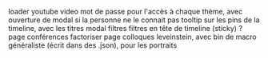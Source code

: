 loader youtube video
mot de passe pour l'accès à chaque thème, avec ouverture de modal si la personne ne le connait pas
tooltip sur les pins de la timeline, avec les titres
modal filtres
filtres en tête de timeline (sticky) ?
page conférences
factoriser
page colloques
leveinstein, avec bin de macro généraliste (écrit dans des .json), pour les portraits
